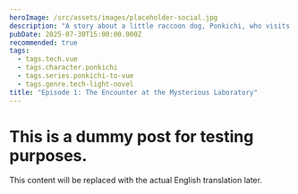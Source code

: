 ```yaml
---
heroImage: /src/assets/images/placeholder-social.jpg
description: "A story about a little raccoon dog, Ponkichi, who visits a professor's lab to learn Vue.js and changes his life."
pubDate: 2025-07-30T15:00:00.000Z
recommended: true
tags:
  - tags.tech.vue
  - tags.character.ponkichi
  - tags.series.ponkichi-to-vue
  - tags.genre.tech-light-novel
title: "Episode 1: The Encounter at the Mysterious Laboratory"
---
```


# This is a dummy post for testing purposes.

This content will be replaced with the actual English translation later.